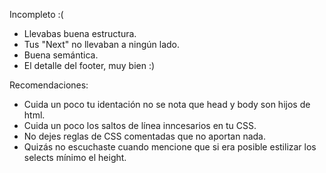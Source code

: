 Incompleto :(

- Llevabas buena estructura.
- Tus "Next" no llevaban a ningún lado.
- Buena semántica.
- El detalle del footer, muy bien :)

Recomendaciones:

- Cuida un poco tu identación no se nota que head y body son hijos de html.
- Cuida un poco los saltos de línea inncesarios en tu CSS.
- No dejes reglas de CSS comentadas que no aportan nada.
- Quizás no escuchaste cuando mencione que si era posible estilizar los selects mínimo el height.
